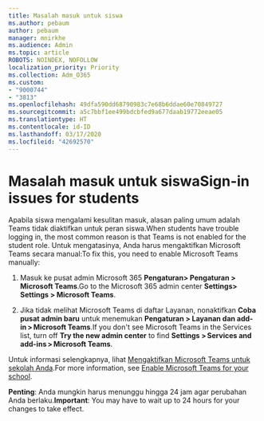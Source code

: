 ```yaml
---
title: Masalah masuk untuk siswa
ms.author: pebaum
author: pebaum
manager: mnirkhe
ms.audience: Admin
ms.topic: article
ROBOTS: NOINDEX, NOFOLLOW
localization_priority: Priority
ms.collection: Adm_O365
ms.custom:
- "9000744"
- "3813"
ms.openlocfilehash: 49dfa590dd68790983c7e68b6ddae60e70849727
ms.sourcegitcommit: a5c7bbf1ee499bdcbfed9a677daab19772eeae05
ms.translationtype: HT
ms.contentlocale: id-ID
ms.lasthandoff: 03/17/2020
ms.locfileid: "42692570"
---
```

# <a name="sign-in-issues-for-students"></a><span data-ttu-id="f656b-102">Masalah masuk untuk siswa</span><span class="sxs-lookup"><span data-stu-id="f656b-102">Sign-in issues for students</span></span>

<span data-ttu-id="f656b-103">Apabila siswa mengalami kesulitan masuk, alasan paling umum adalah Teams tidak diaktifkan untuk peran siswa.</span><span class="sxs-lookup"><span data-stu-id="f656b-103">When students have trouble logging in, the most common reason is that Teams is not enabled for the student role.</span></span> <span data-ttu-id="f656b-104">Untuk mengatasinya, Anda harus mengaktifkan Microsoft Teams secara manual:</span><span class="sxs-lookup"><span data-stu-id="f656b-104">To fix this, you need to enable Microsoft Teams manually:</span></span>

1. <span data-ttu-id="f656b-105">Masuk ke pusat admin Microsoft 365 **Pengaturan> Pengaturan > Microsoft Teams**.</span><span class="sxs-lookup"><span data-stu-id="f656b-105">Go to the Microsoft 365 admin center **Settings> Settings > Microsoft Teams**.</span></span> 

2. <span data-ttu-id="f656b-106">Jika tidak melihat Microsoft Teams di daftar Layanan, nonaktifkan **Coba pusat admin baru** untuk menemukan **Pengaturan > Layanan dan add-in > Microsoft Teams**.</span><span class="sxs-lookup"><span data-stu-id="f656b-106">If you don't see Microsoft Teams in the Services list, turn off **Try the new admin center** to find **Settings > Services and add-ins > Microsoft Teams**.</span></span> 

<span data-ttu-id="f656b-107">Untuk informasi selengkapnya, lihat [Mengaktifkan Microsoft Teams untuk sekolah Anda](https://docs.microsoft.com/microsoft-365/education/intune-edu-trial/enable-microsoft-teams#enable-microsoft-teams-for-your-school-1).</span><span class="sxs-lookup"><span data-stu-id="f656b-107">For more information, see [Enable Microsoft Teams for your school](https://docs.microsoft.com/microsoft-365/education/intune-edu-trial/enable-microsoft-teams#enable-microsoft-teams-for-your-school-1).</span></span> 

<span data-ttu-id="f656b-108">**Penting**: Anda mungkin harus menunggu hingga 24 jam agar perubahan Anda berlaku.</span><span class="sxs-lookup"><span data-stu-id="f656b-108">**Important**: You may have to wait up to 24 hours for your changes to take effect.</span></span>

 
